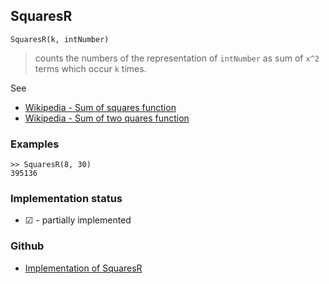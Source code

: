 ## SquaresR

```
SquaresR(k, intNumber)
```

> counts the numbers of the representation of `intNumber` as sum of `x^2` terms which occur `k` times. 

See
* [Wikipedia - Sum of squares function](https://en.wikipedia.org/wiki/Sum_of_squares_function)
* [Wikipedia - Sum of two quares function](https://en.wikipedia.org/wiki/Sum_of_two_squares_theorem)

### Examples

```
>> SquaresR(8, 30)
395136
```

### Implementation status

* &#x2611; - partially implemented

### Github

* [Implementation of SquaresR](https://github.com/axkr/symja_android_library/blob/master/symja_android_library/matheclipse-core/src/main/java/org/matheclipse/core/builtin/NumberTheory.java#L5654) 
